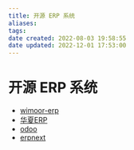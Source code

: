 ```yaml
---
title: 开源 ERP 系统
aliases: 
tags: 
date created: 2022-08-03 19:58:55
date updated: 2022-12-01 17:53:00
---
```


# 开源 ERP 系统

- [wimoor-erp](https://github.com/wimoor-erp/)
- [华夏ERP](https://github.com/jishenghua/jshERP)
- [odoo](https://github.com/odoo/odoo)
- [erpnext](https://github.com/frappe/erpnext)
